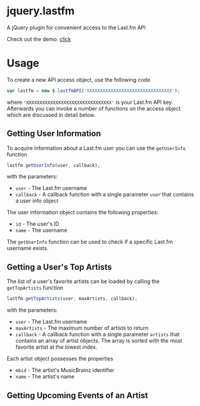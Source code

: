jquery.lastfm
=============

A jQuery plugin for convenient access to the Last.fm API

Check out the demo: [click](http://htmlpreview.github.io/?https://github.com/Johennes/jquery.lastfm/blob/master/demo/index.html)

# Usage

To create a new API access object, use the following code

```javascript
var lastfm = new $.lastfmAPI('XXXXXXXXXXXXXXXXXXXXXXXXXXXXXXXX');
```

where `'XXXXXXXXXXXXXXXXXXXXXXXXXXXXXXXX'` is your Last.fm API key.
Afterwards you can invoke a number of functions on the access object
which are discussed in detail below.

## Getting User Information

To acquire information about a Last.fm user you can use the
`getUserInfo` function

```javascript
lastfm.getUserInfo(user, callback);
```

with the parameters:

* `user` - The Last.fm username
* `callback` - A callback function with a single parameter `user`
that contains a user info object

The user information object contains the following properties:

* `id` - The user's ID
* `name` - The username

The `getUserInfo` function can be used to check if a specific Last.fm
username exists.

## Getting a User's Top Artists

The list of a user's favorite artists can be loaded by calling the
`getTopArtists` function

```javascript
lastfm.getTopArtists(user, maxArtists, callback);
```

with the parameters:

* `user` - The Last.fm username
* `maxArtists` - The maximum number of artists to return
* `callback` - A callback function with a single parameter `artists`
that contains an array of artist objects. The array is sorted with the
most favorite artist at the lowest index.

Each artist object possesses the properties

* `mbid` - The artist's MusicBrainz identifier
* `name` - The artist's name

## Getting Upcoming Events of an Artist
